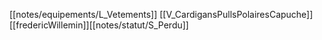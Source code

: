 [[notes/equipements/L_Vetements]] [[V_CardigansPullsPolairesCapuche]] [[fredericWillemin]][[notes/statut/S_Perdu]]